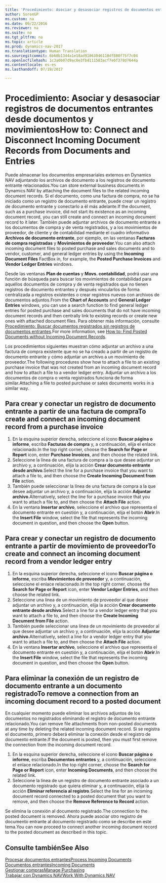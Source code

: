```yaml
---
title: 'Procedimiento: Asociar y desasociar registros de documentos entrantes desde documentos y movimientos'
author: SorenGP
ms.custom: na
ms.date: 09/22/2016
ms.reviewer: na
ms.suite: na
ms.tgt_pltfrm: na
ms.topic: article
ms.prod: dynamics-nav-2017
ms.translationtype: Human Translation
ms.sourcegitcommit: 6b60b1344a1e18ad91863046110df880f75f7c04
ms.openlocfilehash: 1c3a0b07d9ac8e3fbd111583acf7e6f378d7644a
ms.contentlocale: es-es
ms.lasthandoff: 07/19/2017

---
```


# <a name="how-to-connect-and-disconnect-incoming-document-records-from-documents-and-entries"></a><span data-ttu-id="20415-102">Procedimiento: Asociar y desasociar registros de documentos entrantes desde documentos y movimientos</span><span class="sxs-lookup"><span data-stu-id="20415-102">How to: Connect and Disconnect Incoming Document Records from Documents and Entries</span></span>
<span data-ttu-id="20415-103">Puede almacenar los documentos empresariales externos en Dynamics NAV adjuntando los archivos de documento a los registros de documento entrante relacionados.</span><span class="sxs-lookup"><span data-stu-id="20415-103">You can store external business documents in Dynamics NAV by attaching the document files to the related incoming document records.</span></span> <span data-ttu-id="20415-104">Si el documento, como una factura de compra, no se ha iniciado como un registro de documento entrante, puede crear un registro de documento entrante y conectarlo a él más adelante.</span><span class="sxs-lookup"><span data-stu-id="20415-104">If the document, such as a purchase invoice, did not start its existence as an incoming document record, you can still create and connect an incoming document record to it later.</span></span> <span data-ttu-id="20415-105">También puede adjuntar archivos de documento entrante a los documentos de compra y de venta registrados, y a los movimientos de proveedor, de cliente y de contabilidad mediante el cuadro informativo **Archivos de documento entrante**, por ejemplo, en las ventanas **Facturas de compra registradas** y **Movimientos de proveedor**.</span><span class="sxs-lookup"><span data-stu-id="20415-105">You can also attach incoming document files to posted purchase and sales documents and to vendor, customer, and general ledger entries by using the **Incoming Document Files** FactBox in, for example, the **Posted Purchase Invoices** and **Vendor Ledger Entries** windows.</span></span>

<span data-ttu-id="20415-106">Desde las ventanas **Plan de cuentas** y **Movs. contabilidad**, podrá usar una función de búsqueda para buscar los movimientos de contabilidad para aquellos documentos de compra y de venta registrados que no tienen registros de documento entrantes y después vincularlos de forma centralizada a registros existentes o crear registros nuevos con archivos de documentos adjuntos.</span><span class="sxs-lookup"><span data-stu-id="20415-106">From the **Chart of Accounts** and **General Ledger Entries** windows, you can use a search function to find general ledger entries for posted purchase and sales documents that do not have incoming document records and then centrally link to existing records or create new ones with attached document files.</span></span> <span data-ttu-id="20415-107">Para obtener más información, consulte [Procedimiento: Buscar documentos registrados sin registros de documentos entrantes](across-how-find-posted-documents-without-income-document-records.md).</span><span class="sxs-lookup"><span data-stu-id="20415-107">For more information, see [How to: Find Posted Documents without Incoming Document Records](across-how-find-posted-documents-without-income-document-records.md).</span></span>

<span data-ttu-id="20415-108">Los procedimientos siguientes muestran cómo adjuntar un archivo a una factura de compra existente que no se ha creado a partir de un registro de documento entrante y cómo adjuntar un archivo a un movimiento de proveedor.</span><span class="sxs-lookup"><span data-stu-id="20415-108">The following procedures show how to attach a file to an existing purchase invoice that was not created from an incoming document record and how to attach a file to a vendor ledger entry.</span></span> <span data-ttu-id="20415-109">Adjuntar un archivo a los documentos de compra o venta registrados funciona de forma similar.</span><span class="sxs-lookup"><span data-stu-id="20415-109">Attaching a file to posted purchase or sales documents works in a similar way.</span></span>

## <a name="to-create-and-connect-an-incoming-document-record-from-a-purchase-invoice"></a><span data-ttu-id="20415-110">Para crear y conectar un registro de documento entrante a partir de una factura de compra</span><span class="sxs-lookup"><span data-stu-id="20415-110">To create and connect an incoming document record from a purchase invoice</span></span>
1. <span data-ttu-id="20415-111">En la esquina superior derecha, seleccione el icono **Buscar página o informe**, escriba **Facturas de compra** y, a continuación, elija el enlace relacionado.</span><span class="sxs-lookup"><span data-stu-id="20415-111">In the top right corner, choose the **Search for Page or Report** icon, enter **Purchase Invoices**, and then choose the related link.</span></span>
2. <span data-ttu-id="20415-112">Seleccione la línea de una factura de compra a la que desee adjuntar un archivo y, a continuación, elija la acción **Crear documento entrante desde archivo**.</span><span class="sxs-lookup"><span data-stu-id="20415-112">Select the line for a purchase invoice that you want to attach a file to, and then choose the **Create Incoming Document from File** action.</span></span>
3. <span data-ttu-id="20415-113">También puede seleccionar la línea de una factura de compra a la que desee adjuntar un archivo y, a continuación, elija la acción **Adjuntar archivo**.</span><span class="sxs-lookup"><span data-stu-id="20415-113">Alternatively, select the line for a purchase invoice that you want to attach a file to, and then choose the **Attach File** action.</span></span>
4. <span data-ttu-id="20415-114">En la ventana **Insertar archivo**, seleccione el archivo que representa el documento entrante en cuestión y, a continuación, elija el botón **Abrir**.</span><span class="sxs-lookup"><span data-stu-id="20415-114">In the **Insert File** window, select the file that represents the incoming document in question, and then choose the **Open** button.</span></span>

## <a name="to-create-and-connect-an-incoming-document-record-from-a-vendor-ledger-entry"></a><span data-ttu-id="20415-115">Para crear y conectar un registro de documento entrante a partir de movimiento de proveedor</span><span class="sxs-lookup"><span data-stu-id="20415-115">To create and connect an incoming document record from a vendor ledger entry</span></span>
1. <span data-ttu-id="20415-116">En la esquina superior derecha, seleccione el icono **Buscar página o informe**, escriba **Movimientos de proveedor** y, a continuación, seleccione el enlace relacionado.</span><span class="sxs-lookup"><span data-stu-id="20415-116">In the top right corner, choose the **Search for Page or Report** icon, enter **Vendor Ledger Entries**, and then choose the related link.</span></span>
2. <span data-ttu-id="20415-117">Seleccione una línea de un movimiento de proveedor al que desee adjuntar un archivo y, a continuación, elija la acción **Crear documento entrante desde archivo**.</span><span class="sxs-lookup"><span data-stu-id="20415-117">Select a line for a vendor ledger entry that you want to attach a file to, and then choose the **Create Incoming Document from File** action.</span></span>
3. <span data-ttu-id="20415-118">También puede seleccionar una línea de un movimiento de proveedor al que desee adjuntar un archivo y, a continuación, elija la acción **Adjuntar archivo**.</span><span class="sxs-lookup"><span data-stu-id="20415-118">Alternatively, select a line for a vendor ledger entry that you want to attach a file to, and then choose the **Attach File** action.</span></span>
4. <span data-ttu-id="20415-119">En la ventana **Insertar archivo**, seleccione el archivo que representa el documento entrante en cuestión y, a continuación, elija el botón **Abrir**.</span><span class="sxs-lookup"><span data-stu-id="20415-119">In the **Insert File** window, select the file that represents the incoming document in question, and then choose the **Open** button.</span></span>

## <a name="to-remove-a-connection-from-an-incoming-document-record-to-a-posted-document"></a><span data-ttu-id="20415-120">Para eliminar la conexión de un registro de documento entrante a un documento registrado</span><span class="sxs-lookup"><span data-stu-id="20415-120">To remove a connection from an incoming document record to a posted document</span></span>
<span data-ttu-id="20415-121">En cualquier momento puede eliminar los archivos adjuntos de los documentos no registrados eliminando el registro de documento entrante relacionado.</span><span class="sxs-lookup"><span data-stu-id="20415-121">You can remove file attachments from non-posted documents at any time by deleting the related incoming document record.</span></span> <span data-ttu-id="20415-122">Si se registra el documento, primero deberá eliminar la conexión desde el registro de documento entrante.</span><span class="sxs-lookup"><span data-stu-id="20415-122">If the document is posted, then you must first remove the connection from the incoming document record.</span></span>

1. <span data-ttu-id="20415-123">En la esquina superior derecha, seleccione el icono **Buscar página o informe**, escriba **Documentos entrantes** y, a continuación, seleccione el enlace relacionado.</span><span class="sxs-lookup"><span data-stu-id="20415-123">In the top right corner, choose the **Search for Page or Report** icon, enter **Incoming Documents**, and then choose the related link.</span></span>
2. <span data-ttu-id="20415-124">Seleccione la línea de un registro de documento entrante asociado a un documento registrado que quiera eliminar y, a continuación, elija la acción **Eliminar referencia al registro**.</span><span class="sxs-lookup"><span data-stu-id="20415-124">Select the line for an incoming document record connected to a posted document that you want to remove, and then choose the **Remove Reference to Record** action.</span></span>

<span data-ttu-id="20415-125">Se elimina la conexión al documento registrado.</span><span class="sxs-lookup"><span data-stu-id="20415-125">The connection to the posted document is removed.</span></span> <span data-ttu-id="20415-126">Ahora puede asociar otro registro de documento entrante al documento registrado como se describe en este tema.</span><span class="sxs-lookup"><span data-stu-id="20415-126">You can now proceed to connect another incoming document record to the posted document as described in this topic.</span></span>

## <a name="see-also"></a><span data-ttu-id="20415-127">Consulte también</span><span class="sxs-lookup"><span data-stu-id="20415-127">See Also</span></span>  
[<span data-ttu-id="20415-128">Procesar documentos entrantes</span><span class="sxs-lookup"><span data-stu-id="20415-128">Process Incoming Documents</span></span>](across-process-income-documents.md)  
[<span data-ttu-id="20415-129">Documentos entrantes</span><span class="sxs-lookup"><span data-stu-id="20415-129">Incoming Documents</span></span>](across-income-documents.md)  
[<span data-ttu-id="20415-130">Gestionar compras</span><span class="sxs-lookup"><span data-stu-id="20415-130">Manage Purchasing</span></span>](purchasing-manage-purchasing.md)  
[<span data-ttu-id="20415-131">Trabajar con Dynamics NAV</span><span class="sxs-lookup"><span data-stu-id="20415-131">Work With Dynamics NAV</span></span>](ui-work-product.md)

